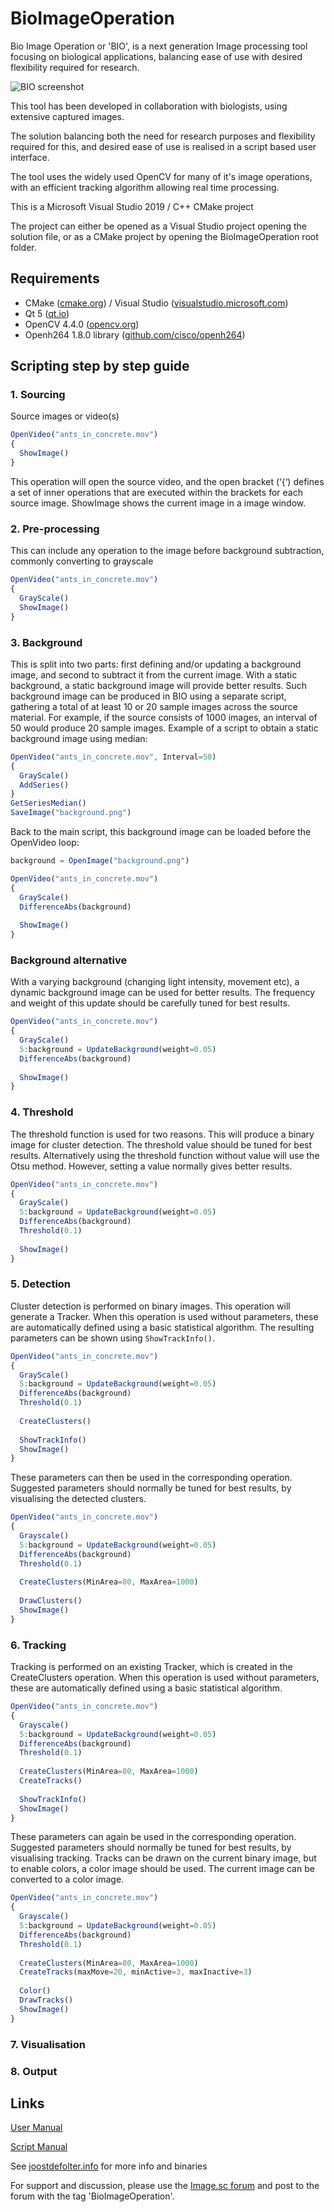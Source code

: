 # BioImageOperation

Bio Image Operation or 'BIO', is a next generation Image processing tool focusing on biological applications, balancing ease of use with desired flexibility required for research.

![BIO screenshot](bio.png)

This tool has been developed in collaboration with biologists, using extensive captured images.

The solution balancing both the need for research purposes and flexibility required for this, and desired ease of use is realised in a script based user interface.

The tool uses the widely used OpenCV for many of it's image operations, with an efficient tracking algorithm allowing real time processing.

This is a Microsoft Visual Studio 2019 / C++ CMake project

The project can either be opened as a Visual Studio project opening the solution file, or as a CMake project by opening the BioImageOperation root folder.

## Requirements
- CMake ([cmake.org](https://cmake.org/)) / Visual Studio ([visualstudio.microsoft.com](https://visualstudio.microsoft.com/))
- Qt 5 ([qt.io](https://www.qt.io))
- OpenCV 4.4.0 ([opencv.org](https://opencv.org))
- Openh264 1.8.0 library ([github.com/cisco/openh264](https://github.com/cisco/openh264))

## Scripting step by step guide

### 1.	Sourcing
Source images or video(s)
```javascript
OpenVideo("ants_in_concrete.mov")
{
  ShowImage()
}
```
This operation will open the source video, and the open bracket (‘{‘) defines a set of inner operations that are executed within the brackets for each source image. ShowImage shows the current image in a image window.

### 2.	Pre-processing
This can include any operation to the image before background subtraction, commonly converting to grayscale
```javascript
OpenVideo("ants_in_concrete.mov")
{
  GrayScale()
  ShowImage()
}
```

### 3.	Background
This is split into two parts: first defining and/or updating a background image, and second to subtract it from the current image.
With a static background, a static background image will provide better results. Such background image can be produced in BIO using a separate script, gathering a total of at least 10 or 20 sample images across the source material. For example, if the source consists of 1000 images, an interval of 50 would produce 20 sample images. Example of a script to obtain a static background image using median:
```javascript
OpenVideo("ants_in_concrete.mov", Interval=50)
{
  GrayScale()
  AddSeries()
}
GetSeriesMedian()
SaveImage("background.png")
```

Back to the main script, this background image can be loaded before the OpenVideo loop:

```javascript
background = OpenImage("background.png")

OpenVideo("ants_in_concrete.mov")
{
  GrayScale()
  DifferenceAbs(background)
  
  ShowImage()
}
```

### Background alternative
With a varying background (changing light intensity, movement etc), a dynamic background image can be used for better results. The frequency and weight of this update should be carefully tuned for best results.
```javascript
OpenVideo("ants_in_concrete.mov")
{
  GrayScale()
  5:background = UpdateBackground(weight=0.05)
  DifferenceAbs(background)
  
  ShowImage()
}
```

### 4.	Threshold
The threshold function is used for two reasons. This will produce a binary image for cluster detection. The threshold value should be tuned for best results. Alternatively using the threshold function without value will use the Otsu method. However, setting a value normally gives better results.
```javascript
OpenVideo("ants_in_concrete.mov")
{
  GrayScale()
  5:background = UpdateBackground(weight=0.05)
  DifferenceAbs(background)
  Threshold(0.1)
  
  ShowImage()
}
```

### 5.	Detection
Cluster detection is performed on binary images. This operation will generate a Tracker. When this operation is used without parameters, these are automatically defined using a basic statistical algorithm. The resulting parameters can be shown using `ShowTrackInfo()`.
```javascript
OpenVideo("ants_in_concrete.mov")
{
  GrayScale()
  5:background = UpdateBackground(weight=0.05)
  DifferenceAbs(background)
  Threshold(0.1)
  
  CreateClusters()
  
  ShowTrackInfo()
  ShowImage()
}
```

These parameters can then be used in the corresponding operation. Suggested parameters should normally be tuned for best results, by visualising the detected clusters.
```javascript
OpenVideo("ants_in_concrete.mov")
{
  Grayscale()
  5:background = UpdateBackground(weight=0.05)
  DifferenceAbs(background)
  Threshold(0.1)
  
  CreateClusters(MinArea=80, MaxArea=1000)
  
  DrawClusters()
  ShowImage()
}
```

### 6.	Tracking
Tracking is performed on an existing Tracker, which is created in the CreateClusters operation. When this operation is used without parameters, these are automatically defined using a basic statistical algorithm.
```javascript
OpenVideo("ants_in_concrete.mov")
{
  Grayscale()
  5:background = UpdateBackground(weight=0.05)
  DifferenceAbs(background)
  Threshold(0.1)
	
  CreateClusters(MinArea=80, MaxArea=1000)
  CreateTracks()
  
  ShowTrackInfo()
  ShowImage()
}
```

These parameters can again be used in the corresponding operation. Suggested parameters should normally be tuned for best results, by visualising tracking. Tracks can be drawn on the current binary image, but to enable colors, a color image should be used. The current image can be converted to a color image.
```javascript
OpenVideo("ants_in_concrete.mov")
{
  Grayscale()
  5:background = UpdateBackground(weight=0.05)
  DifferenceAbs(background)
  Threshold(0.1)
	
  CreateClusters(MinArea=80, MaxArea=1000)
  CreateTracks(maxMove=20, minActive=3, maxInactive=3)
  
  Color()
  DrawTracks()
  ShowImage()
}
```

### 7.	Visualisation
### 8.	Output



## Links

[User Manual](BioImageOperation%20manual.pdf)

[Script Manual](BioImageOperation%20script.pdf)

See [joostdefolter.info](http://joostdefolter.info/ant-research) for more info and binaries

For support and discussion, please use the [Image.sc forum](https://forum.image.sc) and post to the forum with the tag 'BioImageOperation'.

